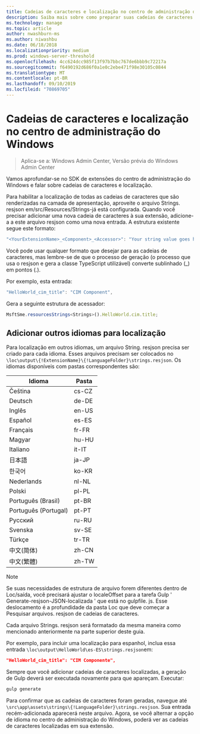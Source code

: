 ```yaml
---
title: Cadeias de caracteres e localização no centro de administração do Windows
description: Saiba mais sobre como preparar suas cadeias de caracteres para localização no SDK do centro de administração do Windows (projeto Honolulu)
ms.technology: manage
ms.topic: article
author: nwashburn-ms
ms.author: niwashbu
ms.date: 06/18/2018
ms.localizationpriority: medium
ms.prod: windows-server-threshold
ms.openlocfilehash: 4cc624dcc985f13f97b7bbc767de6bbb9c72217a
ms.sourcegitcommit: f6490192d686f0a1e0c2ebe471f98e30105c0844
ms.translationtype: MT
ms.contentlocale: pt-BR
ms.lasthandoff: 09/10/2019
ms.locfileid: "70869705"
---
```

# <a name="strings-and-localization-in-windows-admin-center"></a>Cadeias de caracteres e localização no centro de administração do Windows #

>Aplica-se a: Windows Admin Center, Versão prévia do Windows Admin Center

Vamos aprofundar-se no SDK de extensões do centro de administração do Windows e falar sobre cadeias de caracteres e localização.

Para habilitar a localização de todas as cadeias de caracteres que são renderizadas na camada de apresentação, aproveite o arquivo Strings. resjson em/src/Resources/Strings-já está configurada. Quando você precisar adicionar uma nova cadeia de caracteres à sua extensão, adicione-a a este arquivo resjson como uma nova entrada. A estrutura existente segue este formato:

``` ts
"<YourExtensionName>_<Component>_<Accessor>": "Your string value goes here.",
```

Você pode usar qualquer formato que desejar para as cadeias de caracteres, mas lembre-se de que o processo de geração (o processo que usa o resjson e gera a classe TypeScript utilizável) converte sublinhado (_) em pontos (.).

Por exemplo, esta entrada:
``` ts
"HelloWorld_cim_title": "CIM Component",
```
Gera a seguinte estrutura de acessador:
``` ts
MsftSme.resourcesStrings<Strings>().HelloWorld.cim.title;
```

## <a name="add-other-languages-for-localization"></a>Adicionar outros idiomas para localização ## 

Para localização em outros idiomas, um arquivo String. resjson precisa ser criado para cada idioma. Esses arquivos precisam ser colocados no ```\loc\output\{!ExtensionName}\{!LanguageFolder}\strings.resjson```. Os idiomas disponíveis com pastas correspondentes são:

| Idioma      | Pasta      |
| ------------- |-------------|
| Čeština | cs-CZ |
| Deutsch | de-DE |
| Inglês | en-US |
| Español | es-ES |
| Français | fr-FR | 
| Magyar | hu-HU | 
| Italiano | it-IT |
| 日本語 | ja-JP | 
| 한국어 | ko-KR | 
| Nederlands | nl-NL |
| Polski | pl-PL |
| Português (Brasil) | pt-BR |
| Português (Portugal) | pt-PT |
| Русский | ru-RU |
| Svenska | sv-SE |
| Türkçe    | tr-TR |
| 中文(简体) | zh-CN |
| 中文(繁體) | zh-TW |
> [!NOTE]
> Se suas necessidades de estrutura de arquivo forem diferentes dentro de Loc/saída, você precisará ajustar o localeOffset para a tarefa Gulp ' Generate-resjson-JSON-localizada ' que está no gulpfile. js. Esse deslocamento é a profundidade da pasta Loc que deve começar a Pesquisar arquivos. resjson de cadeias de caracteres.

Cada arquivo Strings. resjson será formatado da mesma maneira como mencionado anteriormente na parte superior deste guia. 

Por exemplo, para incluir uma localização para espanhol, inclua essa entrada ```\loc\output\HelloWorld\es-ES\strings.resjson```em: 
```json
"HelloWorld_cim_title": "CIM Componente",
```
Sempre que você adicionar cadeias de caracteres localizadas, a geração de Gulp deverá ser executada novamente para que apareçam. Executar:
``` cmd
gulp generate 
```

Para confirmar que as cadeias de caracteres foram geradas, navegue até ```\src\app\assets\strings\{!LanguageFolder}\strings.resjson```. Sua entrada recém-adicionada aparecerá neste arquivo.
Agora, se você alternar a opção de idioma no centro de administração do Windows, poderá ver as cadeias de caracteres localizadas em sua extensão. 

